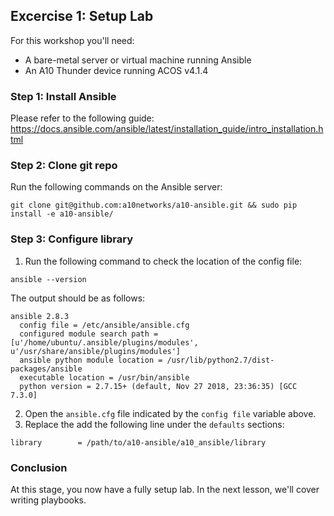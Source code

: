## Excercise 1: Setup Lab
For this workshop you'll need:
- A bare-metal server or virtual machine running Ansible
- An A10 Thunder device running ACOS v4.1.4

### Step 1: Install Ansible
Please refer to the following guide: https://docs.ansible.com/ansible/latest/installation_guide/intro_installation.html

### Step 2: Clone git repo
Run the following commands on the Ansible server:
```
git clone git@github.com:a10networks/a10-ansible.git && sudo pip install -e a10-ansible/
```

### Step 3: Configure library
1. Run the following command to check the location of the config file:
```
ansible --version
```
The output should be as follows:
```
ansible 2.8.3
  config file = /etc/ansible/ansible.cfg
  configured module search path = [u'/home/ubuntu/.ansible/plugins/modules', u'/usr/share/ansible/plugins/modules']
  ansible python module location = /usr/lib/python2.7/dist-packages/ansible
  executable location = /usr/bin/ansible
  python version = 2.7.15+ (default, Nov 27 2018, 23:36:35) [GCC 7.3.0]
```

2. Open the `ansible.cfg` file indicated by the `config file` variable above.
3. Replace the add the following line under the `defaults` sections:
```
library        = /path/to/a10-ansible/a10_ansible/library
```

### Conclusion
At this stage, you now have a fully setup lab. In the next lesson, we'll cover writing playbooks.
